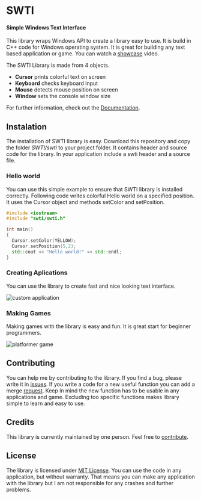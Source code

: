 # SWTI
#### Simple Windows Text Interface
This library wraps Windows API to create a library easy to use.
It is build in C++ code for Windows operating system.
It is great for building any text based application or game.
You can watch a [showcase](youtube.com) video.

The SWTI Library is made from 4 objects.
* **Cursor** prints colorful text on screen
* **Keyboard** checks keyboard input
* **Mouse** detects mouse position on screen
* **Window** sets the console window size

For further information, check out the [Documentation](https://thomasbig.github.io/SWTI/).


## Instalation
The installation of SWTI library is easy.
Download this repository and copy the folder *SWTI/swti* to your project folder. It contains header and source code for the library.
In your application include a swti header and a source file.

### Hello world
You can use this simple example to ensure that SWTI library is installed correctly. Following code writes colorful Hello world on a specified position. It uses the Cursor object and methods setColor and setPosition.

```c++
#include <iostream>
#include "swti/swti.h"

int main()
{
  Cursor.setColor(YELLOW);
  Cursor.setPosition(5,2);
  std::cout << "Hello world!" << std::endl;
}
```


### Creating Aplications
You can use the library to create fast and nice looking text interface.

![custom application](https://i.imgur.com/I4jxzWY.gif)


### Making Games
Making games with the library is easy and fun.
It is great start for beginner programmers.

![platformer game](https://i.imgur.com/lF9FA1C.gif)


## Contributing
You can help me by contributing to the library.
If you find a bug, please write it in [issues](https://github.com/ThomasBig/SWTI/issues). If you write a code for a new useful function you can add a merge [request](https://github.com/ThomasBig/SWTI/pulls).
Keep in mind the new function has to be usable in any applications and game. Excluding too specific functions makes library simple to learn and easy to use.


## Credits
This library is currently maintained by one person. Feel free to [contribute](https://thomasbig.github.io/SWTI/about/#contributing).


## License
The library is licensed under [MIT License](https://github.com/ThomasBig/SWTI/blob/master/LICENSE.txt). You can use the code in any application, but without warranty. That means you can make any application with the library but I am not responsible for any crashes and further problems.
